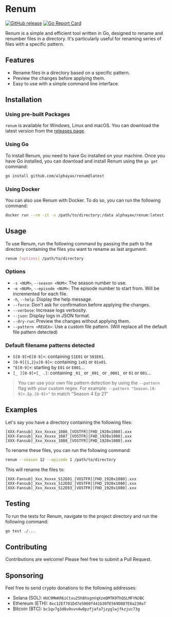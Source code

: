 # Renum

[![GitHub release](https://img.shields.io/github/v/release/alphayax/renum)](https://github.com/alphayax/renum/releases/latest)
[![Go Report Card](https://goreportcard.com/badge/github.com/alphayax/renum)](https://goreportcard.com/report/github.com/alphayax/renum)

Renum is a simple and efficient tool written in Go, designed to rename and renumber files in a directory. It's particularly useful for renaming series of files with a specific pattern.


## Features
- Rename files in a directory based on a specific pattern.
- Preview the changes before applying them.
- Easy to use with a simple command line interface.


## Installation

### Using pre-built Packages
`renum` is available for Windows, Linux and macOS. You can download the latest version from the [releases page](https://github.com/alphayax/renum/releases).

### Using Go
To install Renum, you need to have Go installed on your machine. Once you have Go installed, you can download and install Renum using the `go get` command:

```bash
go install github.com/alphayax/renum@latest
```

### Using Docker
You can also use Renum with Docker. To do so, you can run the following command:

```bash
docker run --rm -it -v /path/to/directory:/data alphayax/renum:latest [options] /data
```


## Usage
To use Renum, run the following command by passing the path to the directory containing the files you want to rename as last argument:
```bash
renum [options] /path/to/directory
```

### Options
- `-s <NUM>`, `--season <NUM>`: The season number to use.
- `-e <NUM>`, `--episode <NUM>`: The episode number to start from. Will be incremented for each file.
- `-h`, `--help`: Display the help message.
- `--force`: Don't ask for confirmation before applying the changes.
- `--verbose`: Increase logs verbosity.
- `--json`: Display logs in JSON format.
- `--dry-run`: Preview the changes without applying them.
- `--pattern <REGEX>`: Use a custom file pattern. (Will replace all the default file pattern detected)

### Default filename patterns detected
- `S[0-9]+E[0-9]+`: containing `S1E01` or `S01E01`.
- ` [0-9]{1,2}x[0-9]+ `: containing ` 1x01 ` or ` 01x01 `.
- `^E[0-9]+`: starting by `E01` or `E001`...
- `[_ ][0-9]+[_ .]`: containing `_01_` or `_001_` or `_0001_` or ` 01 ` or `001`...

> You can use your own file pattern detection by using the `--pattern` flag with your custom regex.
> For example: `--pattern "Season.[0-9]+.Ep.[0-9]+"` to match "Season 4 Ep 21"


## Examples
Let's say you have a directory containing the following files:
```
[XXX-Fansub]_Xxx_Xxxxx_1086_[VOSTFR][FHD_1920x1080].xxx
[XXX-Fansub]_Xxx_Xxxxx_1087_[VOSTFR][FHD_1920x1080].xxx
[XXX-Fansub]_Xxx_Xxxxx_1088_[VOSTFR][FHD_1920x1080].xxx
```

To rename these files, you can run the following command:
```bash
renum --season 12 --episode 1 /path/to/directory
```

This will rename the files to:
```
[XXX-Fansub]_Xxx_Xxxxx_S12E01_[VOSTFR][FHD_1920x1080].xxx
[XXX-Fansub]_Xxx_Xxxxx_S12E02_[VOSTFR][FHD_1920x1080].xxx
[XXX-Fansub]_Xxx_Xxxxx_S12E03_[VOSTFR][FHD_1920x1080].xxx
```


## Testing
To run the tests for Renum, navigate to the project directory and run the following command:
```bash
go test ./...
```


## Contributing
Contributions are welcome! Please feel free to submit a Pull Request.


## Sponsoring
Feel free to send crypto donations to the following addresses:
- Solana (SOL): `HUC9MmKR6iCtxu25h8hsgnVqXzeQMTK9ThQSLMFYNJBC`
- Ethereum (ETH): `0xc12Ef701Dd7e5060f441b30fE569D8D7E8a230a7`
- Bitcoin (BTC): `bc1qv7g3d8u9svn4w0pzfjafa7jzyglwjfkzjuc73g`

